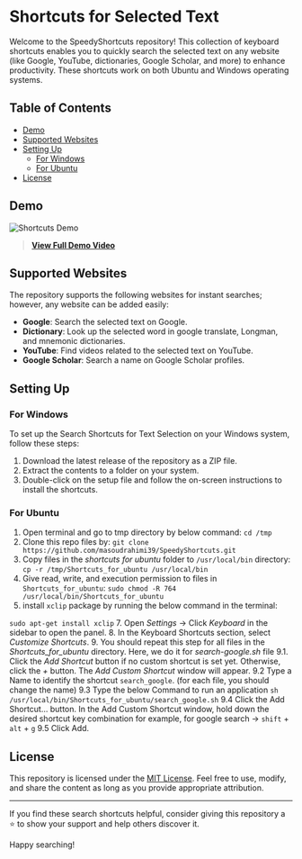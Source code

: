# Shortcuts for Selected Text

Welcome to the SpeedyShortcuts repository! This collection of keyboard shortcuts enables you to quickly search the selected text on any website (like Google, YouTube, dictionaries, Google Scholar, and more) to enhance productivity. These shortcuts work on both Ubuntu and Windows operating systems.


## Table of Contents

- [Demo](#demo)
- [Supported Websites](#supported-websites)
- [Setting Up](#setting-up)
  - [For Windows](#for-windows)
  - [For Ubuntu](#for-ubuntu)
- [License](#license)


## Demo

![Shortcuts Demo](demo.gif)

> [**View Full Demo Video**](demo_video.mp4)


## Supported Websites

The repository supports the following websites for instant searches; however, any website can be added easily:

- **Google**: Search the selected text on Google.
- **Dictionary**: Look up the selected word in google translate, Longman, and mnemonic dictionaries.
- **YouTube**: Find videos related to the selected text on YouTube.
- **Google Scholar**: Search a name on Google Scholar profiles.

## Setting Up

### For Windows

To set up the Search Shortcuts for Text Selection on your Windows system, follow these steps:

1. Download the latest release of the repository as a ZIP file.
2. Extract the contents to a folder on your system.
3. Double-click on the setup file and follow the on-screen instructions to install the shortcuts.

### For Ubuntu

1. Open terminal and go to tmp directory by below command:
  ```cd /tmp ```
2. Clone this repo files by:
  ```git clone https://github.com/masoudrahimi39/SpeedyShortcuts.git```
3. Copy files in the *shortcuts for ubuntu* folder to `/usr/local/bin` directory:
  ```cp -r /tmp/Shortcuts_for_ubuntu /usr/local/bin```
4. Give read, write, and execution permission to files in `Shortcuts_for_ubuntu`:
  ```sudo chmod -R 764 /usr/local/bin/Shortcuts_for_ubuntu```
5. install `xclip` package by running the below command in the terminal:

  ```sudo apt-get install xclip```
7. Open *Settings* -> Click *Keyboard* in the sidebar to open the panel.
8. In the Keyboard Shortcuts section, select *Customize Shortcuts*.
9. You should repeat this step for all files in the *Shortcuts_for_ubuntu* directory. Here, we do it for *search-google.sh* file
  9.1. Click the *Add Shortcut* button if no custom shortcut is set yet. Otherwise, click the *+* button. The *Add Custom Shortcut* window
   will appear.
  9.2 Type a Name to identify the shortcut `search_google`. (for each file, you should change the name)
  9.3 Type the below Command to run an application
     ```sh /usr/local/bin/Shortcuts_for_ubuntu/search_google.sh```
  9.4 Click the Add Shortcut… button. In the Add Custom Shortcut window, hold down the desired shortcut key combination
   for example, for  google search → `shift` + `alt` + `g`
  9.5 Click Add.


## License

This repository is licensed under the [MIT License](LICENSE.md). Feel free to use, modify, and share the content as long as you provide appropriate attribution.

---

If you find these search shortcuts helpful, consider giving this repository a ⭐ to show your support and help others discover it.

Happy searching!

